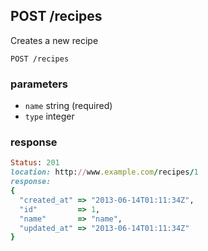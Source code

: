 ## POST /recipes
Creates a new recipe

```
POST /recipes
```

### parameters
* `name` string (required)
* `type` integer

### response
```ruby
Status: 201
location: http://www.example.com/recipes/1
response: 
{
  "created_at" => "2013-06-14T01:11:34Z",
  "id"         => 1,
  "name"       => "name",
  "updated_at" => "2013-06-14T01:11:34Z"
}
```

